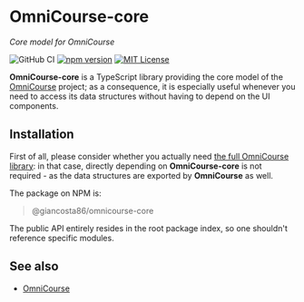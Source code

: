 # OmniCourse-core

_Core model for OmniCourse_

![GitHub CI](https://github.com/giancosta86/OmniCourse-core/actions/workflows/publish-to-npm.yml/badge.svg)
[![npm version](https://badge.fury.io/js/@giancosta86%2Fomnicourse-core.svg)](https://badge.fury.io/js/@giancosta86%2Fomnicourse-core)
[![MIT License](https://img.shields.io/badge/license-MIT-blue.svg?style=flat)](/LICENSE)

**OmniCourse-core** is a TypeScript library providing the core model of the [OmniCourse](https://github.com/giancosta86/OmniCourse) project; as a consequence, it is especially useful whenever you need to access its data structures without having to depend on the UI components.

## Installation

First of all, please consider whether you actually need [the full OmniCourse library](https://github.com/giancosta86/OmniCourse): in that case, directly depending on **OmniCourse-core** is not required - as the data structures are exported by **OmniCourse** as well.

The package on NPM is:

> @giancosta86/omnicourse-core

The public API entirely resides in the root package index, so one shouldn't reference specific modules.

## See also

- [OmniCourse](https://github.com/giancosta86/OmniCourse)
